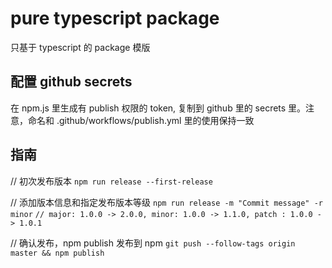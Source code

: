 # pure typescript package

只基于 typescript 的 package 模版

## 配置 github secrets
在 npm.js 里生成有 publish 权限的 token, 复制到 github 里的 secrets 里。注意，命名和 .github/workflows/publish.yml 里的使用保持一致

## 指南

// 初次发布版本
`npm run release --first-release`

// 添加版本信息和指定发布版本等级
`npm run release -m "Commit message" -r minor`
`// major: 1.0.0 -> 2.0.0, minor: 1.0.0 -> 1.1.0, patch : 1.0.0 -> 1.0.1`

// 确认发布，npm publish 发布到 npm
`git push --follow-tags origin master && npm publish`
